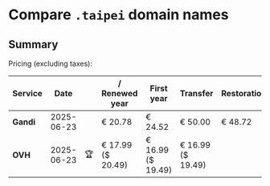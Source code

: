 # Compare `.taipei` domain names

## Summary

Pricing (excluding taxes):

| Service | Date |  | / Renewed year | First year | Transfer | Restoration |
|--|--|--|--|--|--|--|
| **Gandi** | 2025-06-23 |  | € 20.78 | € 24.52 | € 50.00 | € 48.72 |
| **OVH** | 2025-06-23 | 🏆 | € 17.99<br>($ 20.49) | € 16.99<br>($ 19.49) | € 16.99<br>($ 19.49) |  |

